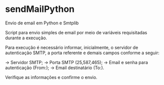 # sendMailPython
Envio de email em Python e Smtplib

Script para envio simples de email por meio de variáveis requisitadas durante a execução.

Para execução é necessário informar, inicialmente, o servidor de autenticação SMTP, a porta referente e demais campos conforme a seguir:

-> Servidor SMTP;
-> Porta SMTP (25,587,465);
-> Email e senha para autenticação (From:);
-> Email destinatário (To:).

Verifique as informações e confirme o envio.
